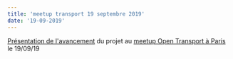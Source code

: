 ```yaml
---
title: 'meetup transport 19 septembre 2019'
date: '19-09-2019'
---
```


[Présentation de l'avancement](https://drive.google.com/file/d/1JxM6BKOLXBg4g0KtyLrjZwdf-seXivVf/view?usp=sharing) du projet au [meetup Open Transport à Paris](https://www.eventbrite.co.uk/e/meetup-open-transport-paris-tickets-71518009291) le 19/09/19

